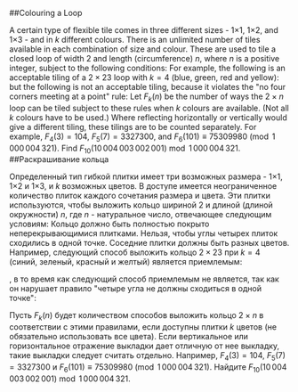 ##Colouring a Loop

A certain type of flexible tile comes in three different sizes - 1×1, 1×2, and 1×3 - and in $k$ different colours. There is an unlimited number of tiles available in each combination of size and colour.
These are used to tile a closed loop of width $2$ and length (circumference) $n$, where $n$ is a positive integer, subject to the following conditions:
For example, the following is an acceptable tiling of a $2\times 23$ loop with $k=4$ (blue, green, red and yellow):
but the following is not an acceptable tiling, because it violates the "no four corners meeting at a point" rule:
Let $F_k(n)$ be the number of ways the $2\times n$ loop can be tiled subject to these rules when $k$ colours are available. (Not all $k$ colours have to be used.) Where reflecting horizontally or vertically would give a different tiling, these tilings are to be counted separately.
For example, $F_4(3) = 104$, $F_5(7) = 3327300$, and $F_6(101)\equiv 75309980 \pmod{1\,000\,004\,321}$.
Find $F_{10}(10\,004\,003\,002\,001) \bmod 1\,000\,004\,321$.
##Раскрашивание кольца

Определенный тип гибкой плитки имеет три возможных размера - 1×1, 1×2 и 1×3, и $k$ возможных цветов. В доступе имеется неограниченное количество плиток каждого сочетания размера и цвета.
Эти плитки используются, чтобы выложить кольцо шириной $2$ и длиной (длиной окружности) $n$, где $n$ - натуральное число, отвечающее следующим условиям:
Кольцо должно быть полностью покрыто неперекрывающимися плитками.
Нельзя, чтобы углы четырех плиток сходились в одной точке.
Соседние плитки должны быть разных цветов.
Например, следующий способ выложить кольцо $2\times 23$ при $k=4$ (синий, зеленый, красный и желтый) является приемлемым:

, 
в то время как следующий способ приемлемым не является, так как он нарушает правило "четыре угла не должны сходиться в одной точке":


Пусть $F_k(n)$ будет количеством способов выложить кольцо $2\times n$ в соответствии с этими правилами, если доступны плитки $k$ цветов (не обязательно использовать все цвета). Если вертикальное или горизонтальное отражение выкладки дает отличную от нее выкладку, такие выкладки следует считать отдельно.
Например, $F_4(3) = 104$, $F_5(7) = 3327300$ и $F_6(101)\equiv 75309980 \pmod{1\,000\,004\,321}$.
Найдите $F_{10}(10\,004\,003\,002\,001) \bmod 1\,000\,004\,321$.
